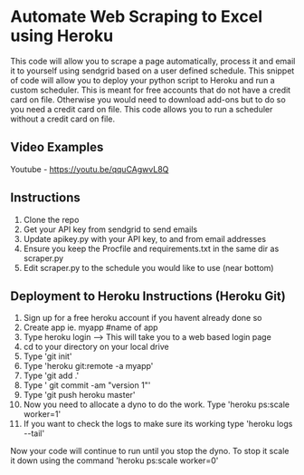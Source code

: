 # Automate Web Scraping to Excel using Heroku

This code will allow you to scrape a page automatically, process it and email it to yourself using sendgrid based on a user defined schedule. This snippet of code will allow you to deploy your python script to Heroku and run a custom scheduler. This is meant for free accounts that do not have a credit card on file. Otherwise you would need to download add-ons but to do so you need a credit card on file. This code allows you to run a scheduler without a credit card on file. 

## Video Examples
Youtube - https://youtu.be/qquCAgwvL8Q

## Instructions
1) Clone the repo
2) Get your API key from sendgrid to send emails
3) Update apikey.py with your API key, to and from email addresses
4) Ensure you keep the Procfile and requirements.txt in the same dir as scraper.py
5) Edit scraper.py to the schedule you would like to use (near bottom)

## Deployment to Heroku Instructions (Heroku Git)
1) Sign up for a free heroku account if you havent already done so
2) Create app ie. myapp #name of app
3) Type heroku login --> This will take you to a web based login page
4) cd to your directory on your local drive
5) Type 'git init'
6) Type 'heroku git:remote -a myapp'
7) Type 'git add .'
8) Type ' git commit -am "version 1"'
9) Type 'git push heroku master'
10) Now you need to allocate a dyno to do the work. Type 'heroku ps:scale worker=1'
11) If you want to check the logs to make sure its working type 'heroku logs --tail'

Now your code will continue to run until you stop the dyno. To stop it scale it down using the command 'heroku ps:scale worker=0'
